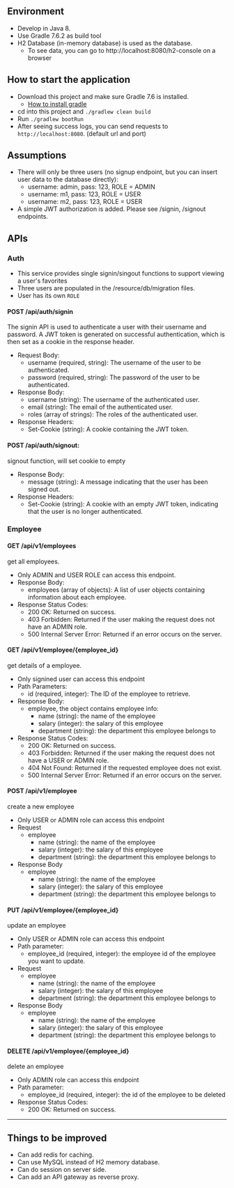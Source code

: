## Environment
- Develop in Java 8.
- Use Gradle 7.6.2 as build tool
- H2 Database (in-memory database) is used as the database.
  - To see data, you can go to http://localhost:8080/h2-console on a browser

## How to start the application
- Download this project and make sure Gradle 7.6 is installed.
  - [How to install gradle](https://docs.gradle.org/current/userguide/installation.html)
- cd into this project and `./gradlew clean build`
- Run `./gradlew bootRun`
- After seeing success logs, you can send requests to `http://localhost:8080`. (default url and port)

## Assumptions
- There will only be three users (no signup endpoint, but you can insert user data to the database directly):
  - username: admin, pass: 123, ROLE = ADMIN
  - username: m1, pass: 123, ROLE = USER
  - username: m2, pass: 123, ROLE = USER
- A simple JWT authorization is added. Please see /signin, /signout endpoints.

## APIs
### Auth
- This service provides single signin/singout functions to support viewing a user's favorites
- Three users are populated in the /resource/db/migration files.
- User has its own `ROLE`  

#### POST /api/auth/signin
   The signin API is used to authenticate a user with their username and password. 
   A JWT token is generated on successful authentication, which is then set as a cookie in the response header.

- Request Body:
  - username (required, string): The username of the user to be authenticated.
  - password (required, string): The password of the user to be authenticated.
- Response Body:
  - username (string): The username of the authenticated user.
  - email (string): The email of the authenticated user.
  - roles (array of strings): The roles of the authenticated user.
- Response Headers:
  - Set-Cookie (string): A cookie containing the JWT token.

#### POST /api/auth/signout:
signout function, will set cookie to empty

- Response Body:
  - message (string): A message indicating that the user has been signed out.
- Response Headers:
  - Set-Cookie (string): A cookie with an empty JWT token, indicating that the user is no longer authenticated.

### Employee

#### GET /api/v1/employees
get all employees.

- Only ADMIN and USER ROLE can access this endpoint.
- Response Body:
  - employees (array of objects): A list of user objects containing information about each employee.
- Response Status Codes:
  - 200 OK: Returned on success.
  - 403 Forbidden: Returned if the user making the request does not have an ADMIN role.
  - 500 Internal Server Error: Returned if an error occurs on the server.

#### GET /api/v1/employee/{employee_id}
get details of a employee.

- Only signined user can access this endpoint
- Path Parameters:
  - id (required, integer): The ID of the employee to retrieve.
- Response Body:
  - employee, the object contains employee info:
    - name (string): the name of the employee
    - salary (integer): the salary of this employee
    - department (string): the department this employee belongs to
- Response Status Codes:
  - 200 OK: Returned on success.
  - 403 Forbidden: Returned if the user making the request does not have a USER or ADMIN role.
  - 404 Not Found: Returned if the requested employee does not exist.
  - 500 Internal Server Error: Returned if an error occurs on the server.

#### POST /api/v1/employee
create a new employee

- Only USER or ADMIN role can access this endpoint
- Request
  - employee
    - name (string): the name of the employee
    - salary (integer): the salary of this employee
    - department (string): the department this employee belongs to
- Response Body
  - employee
    - name (string): the name of the employee
    - salary (integer): the salary of this employee
    - department (string): the department this employee belongs to

#### PUT /api/v1/employee/{employee_id}
update an employee

- Only USER or ADMIN role can access this endpoint
- Path parameter:
  - employee_id (required, integer): the employee id of the employee you want to update.
- Request
  - employee
    - name (string): the name of the employee
    - salary (integer): the salary of this employee
    - department (string): the department this employee belongs to
- Response Body
  - employee
    - name (string): the name of the employee
    - salary (integer): the salary of this employee
    - department (string): the department this employee belongs to

#### DELETE /api/v1/employee/{employee_id}
delete an employee

- Only ADMIN role can access this endpoint
- Path parameter:
  - employee_id (required, integer): the id of the employee to be deleted
- Response Status Codes:
  - 200 OK: Returned on success.

---

## Things to be improved
- Can add redis for caching.
- Can use MySQL instead of H2 memory database.
- Can do session on server side.
- Can add an API gateway as reverse proxy.